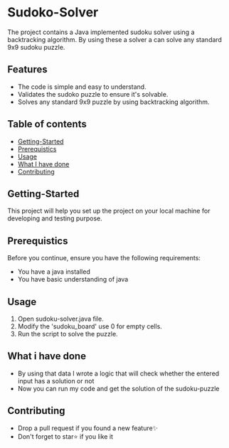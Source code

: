 # Sudoko-Solver
The project contains a Java implemented sudoku solver using a backtracking algorithm. By using these a solver a can solve any standard 9x9 sudoku puzzle.
## Features
<ul>
<li>The code is simple and easy to understand.</li>
<li>Validates the sudoko puzzle to ensure it's solvable.</li>
<li>Solves any standard 9x9 puzzle by using backtracking algorithm.</li>
</ul>

## Table of contents
<ul>
<li><a href="#Getting-started">Getting-Started</a></li>
<li><a href="#Prerequistics">Prerequistics</a></li>
<li><a href="#Usage">Usage</a></li>
<li><a href="#what_i_have_done">What I have done</a></li>
<li><a href="#Contributing">Contributing</a></li>
</ul>

<div id="Getting-started"><!--getting-started-->
  
## Getting-Started
This project will help you set up the project on your local machine for developing and testing purpose.
</div>

<div id="Prerequistics">

## Prerequistics
Before you continue, ensure you have the following requirements:
<ul>
  <li>You have a java installed</li>
  <li>You have basic understanding of java</li>
</ul></div>

<div id="Usage"><!--usage-->
  
## Usage
<ol>
<li>Open sudoku-solver.java file.</li>
<li>Modify the 'sudoku_board' use 0 for empty cells.</li>
<li>Run the script to solve the puzzle.</li>
</ol>
</div>

<div id="what_i_have_done">

## What i have done
  <ul>
    <li>By using that data I wrote a logic that will check whether the entered input has a solution or not</li>
    <li>Now you can run my code and get the solution of the sudoku-puzzle</li>
  </ul>
</div>

<div id="Contributing"><!--Contributing-->
  
## Contributing
<ul>
<li>Drop a pull request if you found a new feature✨</li>
<li>Don't forget to star⭐ if you like it</li>
</ul>
</div>






